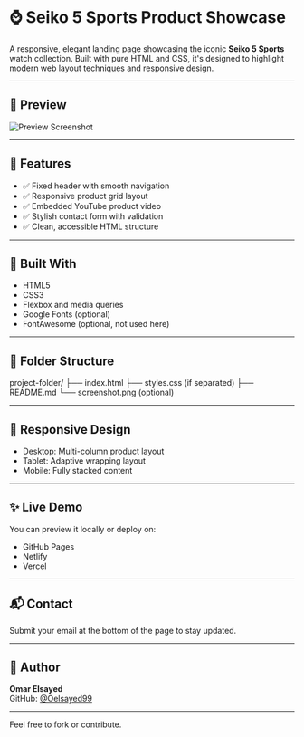 # ⌚ Seiko 5 Sports Product Showcase

A responsive, elegant landing page showcasing the iconic **Seiko 5 Sports** watch collection. Built with pure HTML and CSS, it's designed to highlight modern web layout techniques and responsive design.

---

## 📸 Preview

![Preview Screenshot](screenshot.png)

---

## 🚀 Features

- ✅ Fixed header with smooth navigation
- ✅ Responsive product grid layout
- ✅ Embedded YouTube product video
- ✅ Stylish contact form with validation
- ✅ Clean, accessible HTML structure

---

## 🧱 Built With

- HTML5
- CSS3
- Flexbox and media queries
- Google Fonts (optional)
- FontAwesome (optional, not used here)

---

## 📁 Folder Structure
project-folder/
├── index.html
├── styles.css (if separated)
├── README.md
└── screenshot.png (optional)


---

## 📱 Responsive Design

- Desktop: Multi-column product layout
- Tablet: Adaptive wrapping layout
- Mobile: Fully stacked content

---

## ✨ Live Demo

You can preview it locally or deploy on:
- GitHub Pages
- Netlify
- Vercel

---

## 📬 Contact

Submit your email at the bottom of the page to stay updated.

---

## 👤 Author

**Omar Elsayed**  
GitHub: [@Oelsayed99](https://github.com/Oelsayed99)

---

Feel free to fork or contribute.

